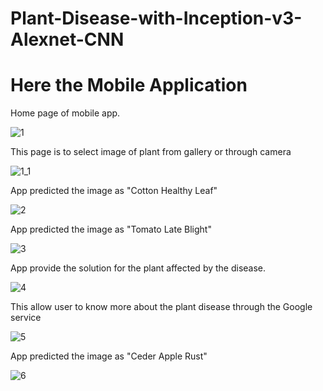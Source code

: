 # Plant-Disease-with-Inception-v3-Alexnet-CNN

# Here the Mobile Application 

Home page of mobile app.

![1](https://github.com/EKANATHAN-1001/Plant-Disease-with-Inception-v3-Alexnet-CNN/assets/116795679/cf386025-9371-4314-858b-bf1ba2fd633c)


This page is to select image of plant from gallery or through camera

![1_1](https://github.com/EKANATHAN-1001/Plant-Disease-with-Inception-v3-Alexnet-CNN/assets/116795679/e5bbe28a-568a-40ab-907c-be3ff45b65a0)


App predicted the image as "Cotton Healthy Leaf"

![2](https://github.com/EKANATHAN-1001/Plant-Disease-with-Inception-v3-Alexnet-CNN/assets/116795679/9f6ee096-9a32-42e7-ab4d-27f666f4147e)


App predicted the image as "Tomato Late Blight"

![3](https://github.com/EKANATHAN-1001/Plant-Disease-with-Inception-v3-Alexnet-CNN/assets/116795679/2e2b52ab-3521-4008-af09-503d45fddd05)


App provide the solution for the plant affected by the disease.

![4](https://github.com/EKANATHAN-1001/Plant-Disease-with-Inception-v3-Alexnet-CNN/assets/116795679/2e02634f-ee83-4fab-b682-bebb79e04e26)


This allow user to know more about the plant disease through the Google service

![5](https://github.com/EKANATHAN-1001/Plant-Disease-with-Inception-v3-Alexnet-CNN/assets/116795679/8f3877b4-2bef-4ddb-b14d-ff3ba5f02732)



App predicted the image as "Ceder Apple Rust"

![6](https://github.com/EKANATHAN-1001/Plant-Disease-with-Inception-v3-Alexnet-CNN/assets/116795679/d3e95aca-bf49-450b-900e-379ca183198d)




